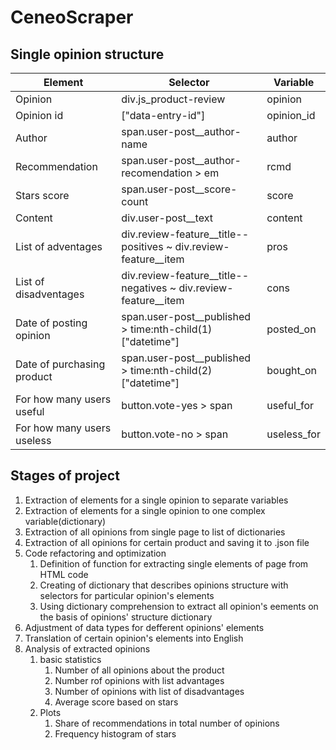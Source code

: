 # CeneoScraper

## Single  opinion structure

|Element|Selector|Variable|
|-------|--------|--------|
|Opinion|div.js_product-review|opinion|bs4.element.Tag|
|Opinion id|\["data-entry-id"\]|opinion_id|str|
|Author|span.user-post__author-name|author|str|
|Recommendation|span.user-post__author-recomendation > em|rcmd|bool|
|Stars score|span.user-post__score-count|score|float|
|Content|div.user-post__text|content|str|
|List of adventages|div.review-feature__title--positives  ~ div.review-feature__item|pros|list\[str\]|
|List of disadventages|div.review-feature__title--negatives  ~ div.review-feature__item|cons|list\[str\]|
|Date of posting opinion|span.user-post__published > time:nth-child(1)\["datetime"\]|posted_on||str|
|Date of purchasing product|span.user-post__published > time:nth-child(2)\["datetime"\]|bought_on||str|
|For how many users useful|button.vote-yes > span|useful_for|it|
|For how many users useless|button.vote-no > span|useless_for|int|

## Stages of project

1) Extraction of elements for a single opinion to separate variables
2) Extraction of elements for a single opinion to one complex variable(dictionary)
3) Extraction of all opinions from single page to list of dictionaries
4) Extraction of all opinions for certain product  and saving it to .json file
5) Code refactoring and optimization
    1) Definition of function for extracting single elements of page from HTML code
    2) Creating of dictionary that describes opinions structure with selectors for particular opinion's elements 
    3) Using dictionary comprehension to extract all opinion's eements on the basis of opinions' structure dictionary 
6) Adjustment of data types for defferent opinions' elements
7) Translation of certain opinion's elements into English    
8) Analysis of extracted opinions 
    1) basic statistics 
        1) Number of all opinions about the product 
        2) Number rof opinions with list advantages 
        3) Number of opinions with list of disadvantages
        4) Average score based on stars
    2) Plots
        1) Share of recommendations in total number of opinions
        2)  Frequency histogram of stars 
